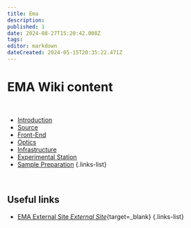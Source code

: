 ```yaml
---
title: Ema
description: 
published: 1
date: 2024-08-27T15:20:42.008Z
tags: 
editor: markdown
dateCreated: 2024-05-15T20:35:22.471Z
---
```


# EMA Wiki content

<br>

- [Introduction](/Beamlines/Ema/ema_intro)
- [Source](/Beamlines/Ema/ema_source)
- [Front-End](/Beamlines/Ema/ema_frontend)
- [Optics](/Beamlines/Ema/ema_optics)
- [Infrastructure](/Beamlines/Ema/ema_infra)
- [Experimental Station](/Beamlines/Ema/ema_exp_station)
- [Sample Preparation](/Beamlines/Ema/ema_sample_prep)
{.links-list}

<br>


## Useful links

- [EMA External Site *External Site*](https://lnls.cnpem.br/grupos/ema/){target=_blank}
{.links-list}